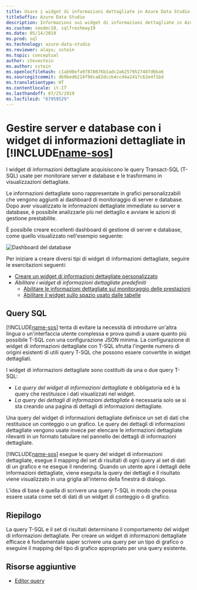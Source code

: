 ```yaml
---
title: Usare i widget di informazioni dettagliate in Azure Data Studio per monitorare i server e i database
titleSuffix: Azure Data Studio
description: Informazioni sui widget di informazioni dettagliate in Azure Data Studio
ms.custom: seodec18, sqlfreshmay19
ms.date: 05/14/2019
ms.prod: sql
ms.technology: azure-data-studio
ms.reviewer: alayu; sstein
ms.topic: conceptual
author: stevestein
ms.author: sstein
ms.openlocfilehash: c1ab90efa97878676b1adc2a62579527407d6ba6
ms.sourcegitcommit: db9bed6214f9dca82dccb4ccd4a2417c62e4f1bd
ms.translationtype: HT
ms.contentlocale: it-IT
ms.lasthandoff: 07/25/2019
ms.locfileid: "67959529"
---
```

# <a name="manage-servers-and-databases-with-insight-widgets-in-includename-sosincludesname-sos-shortmd"></a>Gestire server e database con i widget di informazioni dettagliate in [!INCLUDE[name-sos](../includes/name-sos-short.md)]

I widget di informazioni dettagliate acquisiscono le query Transact-SQL (T-SQL) usate per monitorare server e database e le trasformano in visualizzazioni dettagliate.

Le informazioni dettagliate sono rappresentate in grafici personalizzabili che vengono aggiunti ai dashboard di monitoraggio di server e database. Dopo aver visualizzato le informazioni dettagliate immediate su server e database, è possibile analizzarle più nel dettaglio e avviare le azioni di gestione prestabilite.

È possibile creare eccellenti dashboard di gestione di server e database, come quello visualizzato nell'esempio seguente:

![Dashboard del database](media/insight-widgets/database-dashboard.png)


Per iniziare a creare diversi tipi di widget di informazioni dettagliate, seguire le esercitazioni seguenti:

- [Creare un widget di informazioni dettagliate personalizzato](tutorial-build-custom-insight-sql-server.md)
- *Abilitare i widget di informazioni dettagliate predefiniti*
  - [Abilitare le informazioni dettagliate sul monitoraggio delle prestazioni](tutorial-qds-sql-server.md)
  - [Abilitare il widget sullo spazio usato dalle tabelle](tutorial-table-space-sql-server.md)


## <a name="sql-queries"></a>Query SQL

[!INCLUDE[name-sos](../includes/name-sos-short.md)] tenta di evitare la necessità di introdurre un'altra lingua o un'interfaccia utente complessa e prova quindi a usare quanto più possibile T-SQL con una configurazione JSON minima. La configurazione di widget di informazioni dettagliate con T-SQL sfrutta l'ingente numero di origini esistenti di utili query T-SQL che possono essere convertite in widget dettagliati.

I widget di informazioni dettagliate sono costituiti da una o due query T-SQL:
* *La query del widget di informazioni dettagliate* è obbligatoria ed è la query che restituisce i dati visualizzati nel widget.
* *La query dei dettagli di informazioni dettagliate* è necessaria solo se si sta creando una pagina di dettagli di informazioni dettagliate.

Una query del widget di informazioni dettagliate definisce un set di dati che restituisce un conteggio o un grafico. Le query dei dettagli di informazioni dettagliate vengono usate invece per elencare le informazioni dettagliate rilevanti in un formato tabulare nel pannello dei dettagli di informazioni dettagliate. 

[!INCLUDE[name-sos](../includes/name-sos-short.md)] esegue le query del widget di informazioni dettagliate, esegue il mapping del set di risultati di ogni query al set di dati di un grafico e ne esegue il rendering. Quando un utente apre i dettagli delle informazioni dettagliate, viene eseguita la query dei dettagli e il risultato viene visualizzato in una griglia all'interno della finestra di dialogo.

L'idea di base è quella di scrivere una query T-SQL in modo che possa essere usata come set di dati di un widget di conteggio o di grafico. 

## <a name="summary"></a>Riepilogo

La query T-SQL e il set di risultati determinano il comportamento del widget di informazioni dettagliate. Per creare un widget di informazioni dettagliate efficace è fondamentale saper scrivere una query per un tipo di grafico o eseguire il mapping del tipo di grafico appropriato per una query esistente.



## <a name="additional-resources"></a>Risorse aggiuntive
- [Editor query](tutorial-sql-editor.md)

